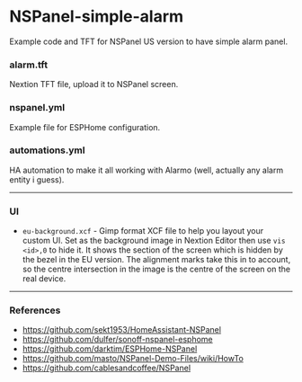 # NSPanel-simple-alarm
Example code and TFT for NSPanel US version to have simple alarm panel.

### alarm.tft
Nextion TFT file, upload it to NSPanel screen.
### nspanel.yml
Example file for ESPHome configuration.
### automations.yml
HA automation to make it all working with Alarmo (well, actually any alarm entity i guess).

---
### UI

* `eu-background.xcf` - Gimp format XCF file to help you layout your custom UI. Set as the background image in Nextion Editor then use `vis <id>,0` to hide it. It shows the section of the screen which is hidden by the bezel in the EU version. The alignment marks take this in to account, so the centre intersection in the image is the centre of the screen on the real device.

---
### References
* https://github.com/sekt1953/HomeAssistant-NSPanel
* https://github.com/dulfer/sonoff-nspanel-esphome
* https://github.com/darktim/ESPHome-NSPanel
* https://github.com/masto/NSPanel-Demo-Files/wiki/HowTo
* https://github.com/cablesandcoffee/NSPanel
